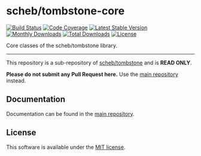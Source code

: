 scheb/tombstone-core
====================

[![Build Status](https://github.com/scheb/tombstone/actions/workflows/ci.yaml/badge.svg?branch=1.x)](https://github.com/scheb/tombstone/actions?query=workflow%3ACI+branch%3A1.x)
[![Code Coverage](https://codecov.io/gh/scheb/tombstone/branch/1.x/graph/badge.svg)](https://app.codecov.io/gh/scheb/tombstone/branch/1.x)
[![Latest Stable Version](https://img.shields.io/packagist/v/scheb/tombstone-core)](https://packagist.org/packages/scheb/tombstone-core)
[![Monthly Downloads](https://img.shields.io/packagist/dm/scheb/tombstone-core)](https://packagist.org/packages/scheb/tombstone-core/stats)
[![Total Downloads](https://img.shields.io/packagist/dt/scheb/tombstone-core)](https://packagist.org/packages/scheb/tombstone-core/stats)
[![License](https://poser.pugx.org/scheb/tombstone-core/license.svg)](https://packagist.org/packages/scheb/tombstone-core)

Core classes of the scheb/tombstone library.

---

This repository is a sub-repository of [scheb/tombstone](https://github.com/scheb/tombstone) and is **READ ONLY**.

**Please do not submit any Pull Request here.** Use the [main repository](https://github.com/scheb/tombstone) instead.

Documentation
-------------
Documentation can be found in the [main repository](https://github.com/scheb/tombstone/blob/1.x/doc/index.md).

License
-------
This software is available under the [MIT license](LICENSE).
